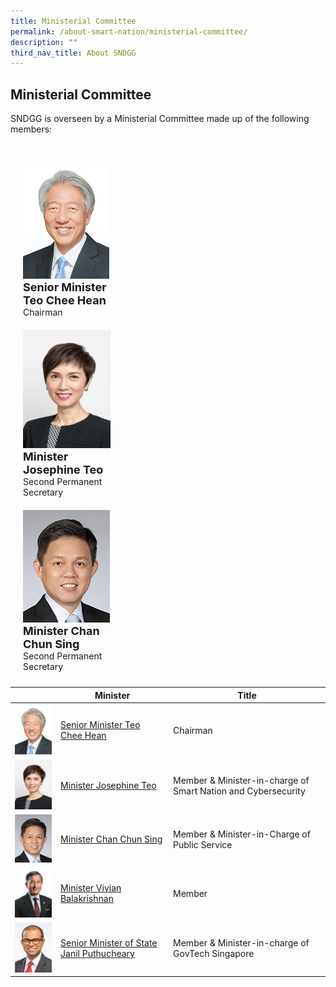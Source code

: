 ```yaml
---
title: Ministerial Committee
permalink: /about-smart-nation/ministerial-committee/
description: ""
third_nav_title: About SNDGG
---
```

## Ministerial Committee

SNDGG is overseen by a Ministerial Committee made up of the following members:
<br>


<div class="row" style="padding: 20px 0px 0px 0px;">

<div class="col" style="padding: 10px 20px 10px 20px; max-width: 150px"><img src="/images/abt-smart-nation/Mr-TEO-Chee-Hean.jpg" alt="CityScape"><br>
	
<div style="font-size:18px; max-width: 100%"><b>Senior Minister Teo Chee Hean</b></div>Chairman<br></div>

<div class="col" style="padding: 10px 20px 10px 20px; max-width: 150px"><img src="/images/abt-smart-nation/Mrs-Josephine-TEO.jpg" alt="CityScape"><br>
	
<div style="font-size:18px; max-width: 100%"><b>Minister Josephine Teo</b></div>Second Permanent Secretary<br></div>

<div class="col" style="padding: 10px 20px 10px 20px; max-width: 150px"><img src="/images/abt-smart-nation/Mr-CHAN-Chun-Sing.jpg" alt="CityScape"><br>
	
<div style="font-size:18px; max-width: 100%"><b>Minister Chan Chun Sing</b></div>Second Permanent Secretary<br></div>
	
</div>


|  | **Minister** | **Title** |
| -------- | -------- | -------- |
| ![Alt text for image on Isomer site](/images/abt-smart-nation/Mr-TEO-Chee-Hean.jpg)     | [Senior Minister Teo Chee Hean](https://www.pmo.gov.sg/cabinet/mr-teo-chee-hean)     | Chairman     |
| ![Alt text for image on Isomer site](/images/abt-smart-nation/Mrs-Josephine-TEO.jpg)     | [Minister Josephine Teo](https://www.pmo.gov.sg/cabinet/mrs-josephine-teo)     | Member & Minister-in-charge of Smart Nation and Cybersecurity     |
| ![Alt text for image on Isomer site](/images/abt-smart-nation/Mr-CHAN-Chun-Sing.jpg)    | [Minister Chan Chun Sing](https://www.pmo.gov.sg/cabinet/mr-chan-chun-sing)     | Member & Minister-in-Charge of Public Service     |
| ![Alt text for image on Isomer site](/images/abt-smart-nation/Dr%20Vivian%20BALAKRISHNAN.png)     | [Minister Vivian Balakrishnan](https://www.pmo.gov.sg/cabinet/dr-vivian-balakrishnan)    | Member     |
| ![Alt text for image on Isomer site](/images/abt-smart-nation/Dr-Janil.jpg)     | [Senior Minister of State Janil Puthucheary](https://www.parliament.gov.sg/mps/list-of-current-mps/mp/details/janil-puthucheary)    | Member & Minister-in-charge of GovTech Singapore     |

<br>
